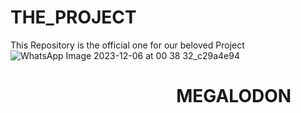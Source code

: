 # THE_PROJECT
 This Repository is the official one for our beloved Project
![WhatsApp Image 2023-12-06 at 00 38 32_c29a4e94](https://github.com/Embedded-Systems-Masters/THE_PROJECT/assets/112198345/2cac77b5-c452-47d8-9d7f-5a3fd2a56de2)

<h1><h1>&nbsp&nbsp&nbsp&nbsp&nbsp&nbsp&nbsp&nbsp&nbsp&nbsp&nbsp&nbsp&nbsp&nbsp&nbsp&nbsp&nbsp&nbsp&nbsp&nbsp&nbsp&nbsp&nbsp&nbsp&nbsp&nbsp&nbsp&nbsp&nbsp&nbsp&nbsp&nbsp&nbsp&nbsp&nbsp&nbsp&nbsp&nbsp&nbsp&nbspMEGALODON
